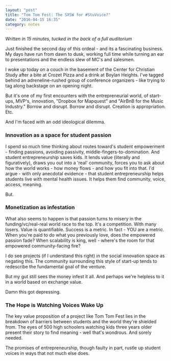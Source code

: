 ```yaml
---
layout: "post"
title: "Tom Tom Fest: The SXSW for #StuVoice?"
date: "2016-04-15 16:35"
category: notes
---
```

_Written in 15 minutes, tucked in the back of a full auditorium_

Just finished the second day of this ordeal - and its a fascinating business. My days have run from dawn to dusk, working full time while turning an ear to presentations and the endless slew of MC's and salesmen.

I woke up today on a couch in the basement of the Center for Christian Study after a bite at Crozet Pizza and a drink at Boylan Heights. I've tagged behind an adreneline-rushed group of conference organizers - like trying to tag along backstage on an opening night.

But it's one of my first encounters with the entrepreneurial world, of start-ups, MVP's, innovation, "Dropbox for Mapquest" and "AirBnB for the Music Industry." Borrow and disrupt. Borrow and disrupt. Creation is appropriation. Etc.

And I'm faced with an odd ideological dilemma.

### Innovation as a space for student passion

I spend so much time thinking about routes toward's student empowerment - finding passions, avoiding passivity, middle-fingers-to-domination. And student entrepreneurship saves kids. It lends value (literally and figuratively), draws you out into a 'real' community, forces you to ask about how the world works - how money flows - and how you fit into that. I'd argue - with only anecdotal evidence - that student entrepreneurship helps students live with mental health issues. It helps them find community, voice, access, meaning.

But.

### Monetization as infestation

What also seems to happen is that passion turns to misery in the funding/vc/real-real world race to the top. It's a competition. With many losers. Value is quantifiable. Success is a metric. In fact - YOU are a metric. When you're paid to do what you previously love, does the empowered passion fade? When scalability is king, well - where's the room for that empowered community-facing fire?

I do see projects (if I understand this right) in the social innovation space as negating this. The community surrounding this style of start-up tends to redescribe the fundamental goal of the venture.

But my gut still sees the money infest it all. And perhaps we're helpless to it in a world based on exchange value.

Damn this got depressing.

### The Hope is Watching Voices Wake Up

The key value proposition of a project like Tom Tom Fest lies in the breakdown of barriers between students and the world they're shielded from. The eyes of 500 high schoolers watching kids three years older present their story to find meaning - well that's wondrous. And sorely needed.

The promises of entrepreneurship, though faulty in part, rustle up student voices in ways that not much else does.
